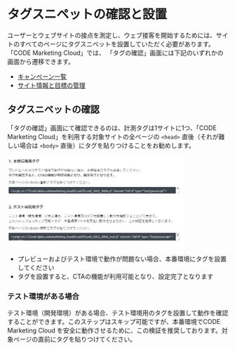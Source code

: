 # タグスニペットの確認と設置

ユーザーとウェブサイトの接点を測定し、ウェブ接客を開始するためには、サイトのすべてのページにタグスニペットを設置していただく必要があります。
「CODE Marketing Cloud」では、
「タグの確認」画面には下記のいずれかの画面から遷移できます。

- [キャンペーン一覧](/ja/in-browser/campaign-list.html)
- [サイト情報と目標の管理](/ja/in-browser/setting/site-info-and-add-goal.html)

## タグスニペットの確認

「タグの確認」画面にて確認できるのは、計測タグは1サイトに1つ、「CODE Marketing Cloud」を利用する対象サイトの全ページの ``<head>`` 直後（それが難しい場合は ``<body>`` 直後）にタグを貼りつけることをお勧めします。

<img src="/ja/images/tags.PNG" width="80%">

* プレビューおよびテスト環境で動作が問題ない場合、本番環境にタグを設置してください
* タグを設置すると、CTAの機能が利用可能となり、設定完了となります

### テスト環境がある場合

テスト環境（開発環境）がある場合、テスト環境用のタグを設置して動作を確認することができます。このステップはスキップ可能ですが、本番環境でCODE Marketing Cloud を安全に動作させるために、この検証を推奨しております。対象ページの</body>直前にタグを貼りつけてください。
